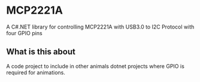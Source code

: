 # MCP2221A
A C#.NET library for controlling MCP2221A with USB3.0 to I2C Protocol with four GPIO pins

## What is this about

A code project to include in other animals dotnet projects where GPIO is required for animations.